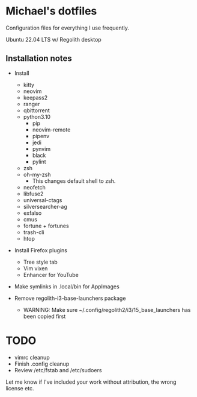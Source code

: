 # Michael's dotfiles

Configuration files for everything I use frequently.

Ubuntu 22.04 LTS w/ Regolith desktop

## Installation notes

* Install
  - kitty
  - neovim
  - keepass2
  - ranger
  - qbittorrent
  - python3.10
    + pip
    + neovim-remote
    + pipenv
    + jedi
    + pynvim
    + black
    + pylint
  - zsh
  - oh-my-zsh
    + This changes default shell to zsh.
  - neofetch
  - libfuse2
  - universal-ctags
  - silversearcher-ag
  - exfalso
  - cmus
  - fortune + fortunes
  - trash-cli
  - htop

* Install Firefox plugins
  - Tree style tab
  - Vim vixen
  - Enhancer for YouTube

* Make symlinks in .local/bin for AppImages

* Remove regolith-i3-base-launchers package
  - WARNING: Make sure ~/.config/regolith2/i3/15_base_launchers has been copied first

# TODO
* vimrc cleanup
* Finish .config cleanup
* Review /etc/fstab and /etc/sudoers

Let me know if I've included your work without attribution, the wrong license etc.
